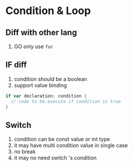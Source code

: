 # Condition & Loop

## Diff with other lang

1. GO only use `for`

## IF diff

1. condition should be a boolean
2. support value binding

```go
if var declaration; condition {
  // code to be execute if condition is true
}
```

## Switch

1. condition can be const value or int type
2. it may have multi condition value in single case
3. no break
4. it may no need switch 's condition
